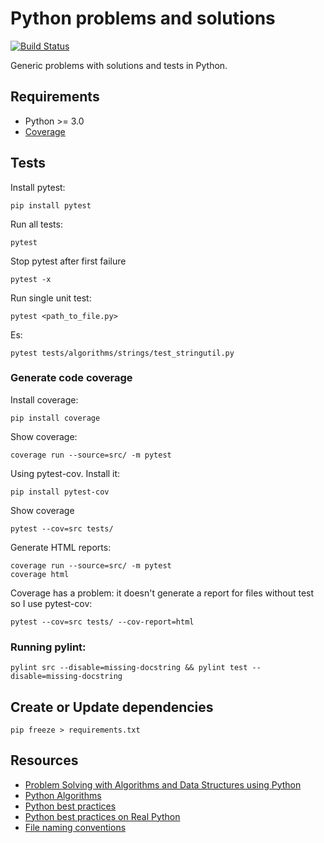 # Python problems and solutions

[![Build Status](https://travis-ci.org/andreafiori/python-coding-dojo.svg?branch=master)](https://travis-ci.org/andreafiori/python-coding-dojo)

Generic problems with solutions and tests in Python.

## Requirements

- Python >= 3.0
- [Coverage](https://coverage.readthedocs.io/en/coverage-4.5.1a/index.html)

## Tests

Install pytest:

    pip install pytest

Run all tests:

    pytest

Stop pytest after first failure

    pytest -x

Run single unit test:

    pytest <path_to_file.py>

Es:
    
    pytest tests/algorithms/strings/test_stringutil.py

### Generate code coverage

Install coverage:

    pip install coverage

Show coverage:

    coverage run --source=src/ -m pytest

Using pytest-cov. Install it:
    
    pip install pytest-cov 

Show coverage

    pytest --cov=src tests/

Generate HTML reports:

    coverage run --source=src/ -m pytest
    coverage html

Coverage has a problem: it doesn't generate a report for files without test so I use pytest-cov:

    pytest --cov=src tests/ --cov-report=html

### Running pylint:

	pylint src --disable=missing-docstring && pylint test --disable=missing-docstring

## Create or Update dependencies

    pip freeze > requirements.txt

## Resources

- [Problem Solving with Algorithms and Data Structures using Python](http://interactivepython.org/runestone/static/pythonds/index.html)
- [Python Algorithms](https://github.com/TheAlgorithms/Python)
- [Python best practices](https://towardsdatascience.com/30-python-best-practices-tips-and-tricks-caefb9f8c5f5)
- [Python best practices on Real Python](https://realpython.com/tutorials/best-practices/)
- [File naming conventions](https://softwareengineering.stackexchange.com/questions/308972/python-file-naming-convention)
